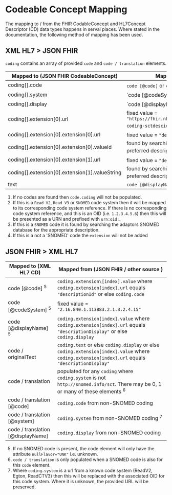 # Codeable Concept Mapping

The mapping to / from the FHIR CodableConcept and HL7Concept Descriptor (CD) 
data types happens in serval places. Where stated in the documentation, 
the following method of mapping has been used.

## XML HL7 > JSON FHIR

`coding` contains an array of provided `code` and `code / translation` elements.

| Mapped to (JSON FHIR CodeableConcept)              | Mapped from (XML HL7 CD / other)                                                                       |                                                                                                                            
|----------------------------------------------------|--------------------------------------------------------------------------------------------------------|
| coding\[].code                                    | `code [@code]` or `code / translation [@code]`  <sup>1</sup>                                           |
| coding\[].system                                  | `code [@codeSystem] <sup>1,2</sup>                                               | 
| coding\[].display                                 | `code [@displayName] <sup>1,3</sup>          |
| coding\[].extension\[0].url                       | fixed value = `"https://fhir.nhs.uk/STU3/StructureDefinition/Extension-coding-sctdescid"` <sup>1,4</sup> |
| coding\[].extension\[0].extension\[0].url         | fixed value = `"decriptionId"` <sup>1,4</sup>                                                           |
| coding\[].extension\[0].extension\[0].valueId     | found by searching the adaptors SNOMED database for the preferred description ID <sup>1,4</sup>          |
| coding\[].extension\[0].extension\[1].url         | fixed value = `"descriptionDisplay"` <sup>1,4</sup>                                                   |
| coding\[].extension\[0].extension\[1].valueString | found by searching the adaptors SNOMED database for the preferred description <sup>1,4</sup>            |
| text                                               | `code [@displayName]` or else `code / originalText`                                                    |

1. If no codes are found then `code.coding` will not be populated.
2. If this is a `Read V2`, `Read V3` or `SNOMED` code system then it will be mapped to its corresponding code system reference.
If there is no corresponding code system reference, and this is an OID (i.e. `1.2.3.4.5.6`) then this will be presented as
a URN and prefixed with `urn:oid:`.
3. If this is a `SNOMED` code it is found by searching the adaptors SNOMED database for the appropriate description.
4. If this is a not a 'SNOMED' code the `extension` will not be added

## JSON FHIR > XML HL7

| Mapped to (XML HL7 CD)             | Mapped from (JSON FHIR / other source )                                                                                                          |
|------------------------------------|--------------------------------------------------------------------------------------------------------------------------------------------------|
| code \[@code] <sup>5</sup>         | `coding.extension\[index].value` where `coding.extension[index].url` equals `"descriptionId"` or else `coding.code`                              |
| code \[@codeSystem] <sup>5</sup>   | fixed value = `"2.16.840.1.113883.2.1.3.2.4.15"`                                                                                                 |
| code \[@displayName] <sup>5</sup>  | `coding.extension[index].value` where `coding.extension[index].url` equals `"descriptionDisplay"` or else `coding.display`                       |
| code / originalText                | `coding.text` or else `coding.display` or else `coding.extension[index].value` where `coding.extension[index].url` equals `"descriptionDisplay"` |
| code / translation                 | populated for any `coding` where `coding.system` is not `http://snomed.info/sct`. There may be 0, 1 or many of these elements <sup>6</sup>       |
| code / translation \[@code]        | `coding.code` from non-SNOMED coding                                                                                                             |
| code / translation \[@system]      | `coding.system` from non-SNOMED coding <sup>7</sup>                                                                                              |
| code / translation \[@displayName] | `coding.display` from non-SNOMED coding                                                                                                          |

5. If no SNOMED code is present, the code element will only have the attribute `nullFlavor="UNK"` i.e. unknown.
6. `code / translation` is only populated when a SNOMED code is also for this `code` element.
7. Where `coding.system` is a url from a known code system (ReadV2, Egton, ReadCTV3) then this will be replaced with the
   associated OID for this code system. Where it is unknown, the provided URL will be preserved.
